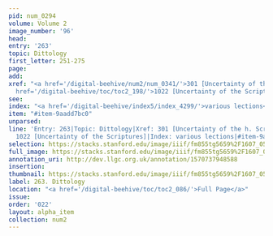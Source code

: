 ```yaml
---
pid: num_0294
volume: Volume 2
image_number: '96'
head: 
entry: '263'
topic: Dittology
first_letter: 251-275
page: 
add: 
xref: "<a href='/digital-beehive/num2/num_0341/'>301 [Uncertainty of the h. Scripture]</a>|<a
  href='/digital-beehive/toc/toc2_198/'>1022 [Uncertainty of the Scriptures]</a>"
see: 
index: "<a href='/digital-beehive/index5/index_4299/'>various lections</a>"
item: "#item-9aadd7bc0"
unparsed: 
line: 'Entry: 263|Topic: Dittology|Xref: 301 [Uncertainty of the h. Scripture]|Xref:
  1022 [Uncertainty of the Scriptures]|Index: various lections|#item-9aadd7bc0'
selection: https://stacks.stanford.edu/image/iiif/fm855tg5659%2F1607_0563/829,3656,2897,278/full/0/default.jpg
full_image: https://stacks.stanford.edu/image/iiif/fm855tg5659%2F1607_0563/full/full/0/default.jpg
annotation_uri: http://dev.llgc.org.uk/annotation/1570737948588
insertion: 
thumbnail: https://stacks.stanford.edu/image/iiif/fm855tg5659%2F1607_0563/829,3656,600,180/250,/0/default.jpg
label: 263. Dittology
location: "<a href='/digital-beehive/toc/toc2_086/'>Full Page</a>"
issue: 
order: '022'
layout: alpha_item
collection: num2
---
```

